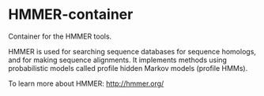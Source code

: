 # HMMER-container
Container for the HMMER tools.

HMMER is used for searching sequence databases for sequence homologs, and for making sequence alignments. It implements methods using probabilistic models called profile hidden Markov models (profile HMMs).

To learn more about HMMER: http://hmmer.org/
